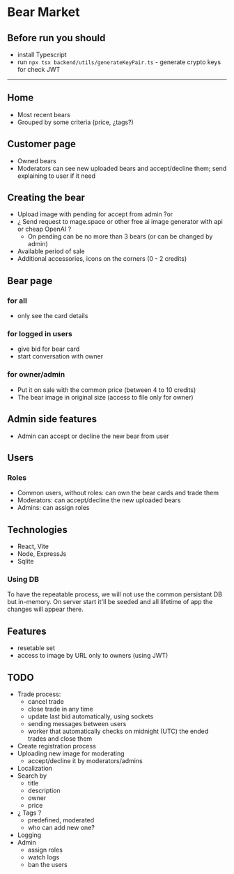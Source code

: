 # Bear Market

## Before run you should
- install Typescript
- run `npx tsx backend/utils/generateKeyPair.ts` - generate crypto keys for check JWT

------

## Home
- Most recent bears
- Grouped by some criteria (price, ¿tags?)
## Customer page
- Owned bears
- Moderators can see new uploaded bears and accept/decline them; send explaining to user if it need
## Creating the bear
- Upload image with pending for accept from admin ?or
- ¿ Send request to mage.space or other free ai image generator with api or cheap OpenAI ?
  - On pending can be no more than 3 bears (or can be changed by admin)
- Available period of sale
- Additional accessories, icons on the corners (0 - 2 credits)
## Bear page
### for all
- only see the card details
### for logged in users
- give bid for bear card
- start conversation with owner
### for owner/admin
- Put it on sale with the common price (between 4 to 10 credits)
- The bear image in original size (access to file only for owner)
## Admin side features
- Admin can accept or decline the new bear from user

## Users
### Roles
- Common users, without roles: can own the bear cards and trade them
- Moderators: can accept/decline the new uploaded bears
- Admins: can assign roles

## Technologies
- React, Vite
- Node, ExpressJs
- Sqlite
### Using DB
To have the repeatable process, we will not use the common persistant DB but in-memory.
On server start it'll be seeded and all lifetime of app the changes will appear there.

## Features
- resetable set
- access to image by URL only to owners (using JWT)

## TODO
- Trade process:
  - cancel trade
  - close trade in any time
  - update last bid automatically, using sockets
  - sending messages between users
  - worker that automatically checks on midnight (UTC) the ended trades and close them
- Create registration process
- Uploading new image for moderating
  - accept/decline it by moderators/admins
- Localization
- Search by
  - title
  - description
  - owner
  - price
- ¿ Tags ?
  - predefined, moderated
  - who can add new one?
- Logging
- Admin
  - assign roles
  - watch logs
  - ban the users
